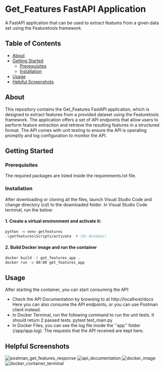 # Get_Features FastAPI Application
A FastAPI application that can be used to extract features from a given data set using the Featuretools framework.

## Table of Contents

- [About](#about)
- [Getting Started](#getting-started)
  - [Prerequisites](#prerequisites)
  - [Installation](#installation)
- [Usage](#usage)
- [Helpful Screenshots](#helpful-screenshots)

## About

This repository contains the Get_Features FastAPI application, which is designed to extract features from a provided dataset using the Featuretools framework. The application offers a set of API endpoints that allow users to perform feature extraction and retrieve the resulting features in a structured format.
The API comes with unit testing to ensure the API is operating promptly and log configuration to monitor the API.

## Getting Started

### Prerequisites

The required packages are listed inside the requirements.txt file.

### Installation

After downloading or cloning all the files, launch Visual Studio Code and change directory (cd) to the downloaded folder.
In Visual Studio Code terminal, run the below:

#### 1. Create a virtual environment and activate it:

  ```bash
  python -m venv getfeatures
  .\getfeatures\Scripts/activate  # (On Windows)
  ```
#### 2. Build Docker image and run the container

```bash
docker build -t get_features_app .
docker run -p 80:80 get_features_app
```

## Usage

After starting the container, you can start consuming the API:


- Check the API Documentation by browsing to at http://localhost/docs
  Here you can also consume the API endpoints, or you can use Postman client instead.
- In Docker Terminal, run the following command to run the unit tests. It should return 2 passed tests.
  pytest test_main.py
- In Docker Files, you can see the log file inside the ''app'' folder (/app/app.log). The requests that the API received are kept here.


## Helpful Screenshots
![postman_get_features_response](https://github.com/panagiotis-langaris/ML_Features_API/assets/16323614/a1c06da8-c697-4591-bcd2-6be0aa748431)
![api_documentation](https://github.com/panagiotis-langaris/ML_Features_API/assets/16323614/3964aec9-fb03-4dce-a632-e36fb41d1df8)
![docker_image](https://github.com/panagiotis-langaris/ML_Features_API/assets/16323614/e681c1aa-e0d8-4baf-89be-8aedbcd7d43a)
![docker_container_terminal](https://github.com/panagiotis-langaris/ML_Features_API/assets/16323614/b4852f27-740c-418b-8516-f3f0ad58af11)


